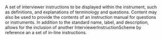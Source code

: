 A set of interviewer instructions to be displayed within the instrument, such as definitions, and explanations of terminology and questions. Content may also be used to provide the contents of an instruction manual for questions or instruments. In addition to the standard name, label, and description, allows for the inclusion of another InterviewerInstructionScheme by reference an a set of in-line instructions.